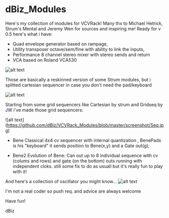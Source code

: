 # dBiz_Modules

Here's my collection of modules for VCVRack! 
Many thx to Michael Hetrick, Strum's Mental and Jeremy Wen for sources and inspiring me!
Ready for v 0.5 here's what i have:

- Quad envelope generator based on rampage,
- Utility transposer octave/sem/fine with ability to link the inputs,
- Performance 8 channel stereo mixer with stereo sends and return
- VCA based on Roland VCA530

![alt text](https://github.com/dBiz/VCVRack_Modules/blob/master/screenshot/Utils.jpg)

Those are basically a reskinned version of some Strum modules, but i splitted cartesian sequencer in case you don't need the pad/keyboard

![alt text](https://github.com/dBiz/VCVRack_Modules/blob/master/screenshot/Strumport.jpg)

Starting from some grid sequencers like Cartesian by strum and Gridseq by JW i've made those grid sequencers:

![alt text]
(https://github.com/dBiz/VCVRack_Modules/blob/master/screenshot/Seq.jpg)
- Bene
Classical 4x4 cv sequencer with internal quantization , 
  BenePads is his "keyboard" it sends position to Bene(x,y) and a Gate out(g);

- Bene2
 Evolution of Bene: Can out up to 8 individual sequence with cv (colums and rows) and gate (on the bottom) outs running with independent cloks. still some fix to do as usuall but it's really fun to play with it!

And here's a collection of oscillator you might know...
![alt text](https://github.com/dBiz/VCVRack_Modules/blob/master/screenshot/OSC.jpg)




I'm not a real coder so push req. and advice are always welcome

Have fun!

dBiz
